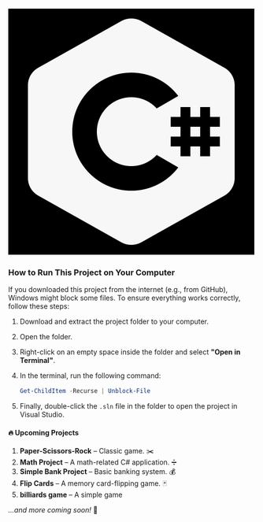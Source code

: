 ![resim](icons8-c-sharp-logo-500.png)



### How to Run This Project on Your Computer

If you downloaded this project from the internet (e.g., from GitHub), Windows might block some files. To ensure everything works correctly, follow these steps:

1. Download and extract the project folder to your computer.
2. Open the folder.
3. Right-click on an empty space inside the folder and select **"Open in Terminal"**.
4. In the terminal, run the following command:

   ```powershell
   Get-ChildItem -Recurse | Unblock-File

5. Finally, double-click the `.sln` file in the folder to open the project in Visual Studio.






#### 🔥 Upcoming Projects

1. **Paper-Scissors-Rock** – Classic game. ✂️
2. **Math Project** – A math-related C# application. ➗
3. **Simple Bank Project** – Basic banking system. 💰
4. **Flip Cards** – A memory card-flipping game. 🃏
5. **billiards game**  – A simple game 

*...and more coming soon!* 🚀









